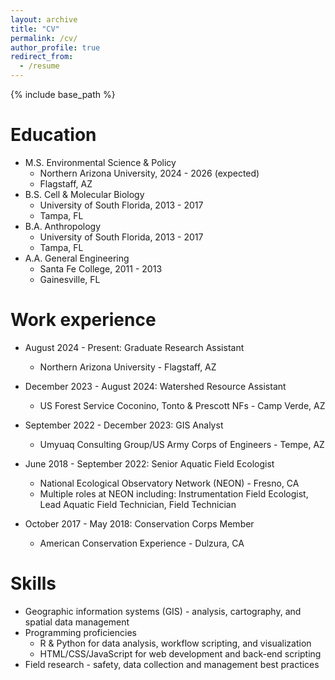 ```yaml
---
layout: archive
title: "CV"
permalink: /cv/
author_profile: true
redirect_from:
  - /resume
---
```


{% include base_path %}

Education
======
* M.S. Environmental Science & Policy
  * Northern Arizona University, 2024 - 2026 (expected)
  * Flagstaff, AZ
* B.S. Cell & Molecular Biology
  * University of South Florida, 2013 - 2017
  * Tampa, FL
* B.A. Anthropology
  * University of South Florida, 2013 - 2017
  * Tampa, FL
* A.A. General Engineering
  * Santa Fe College, 2011 - 2013
  * Gainesville, FL

Work experience
======
* August 2024 - Present: Graduate Research Assistant
  * Northern Arizona University - Flagstaff, AZ
 
* December 2023 - August 2024: Watershed Resource Assistant
  * US Forest Service Coconino, Tonto & Prescott NFs - Camp Verde, AZ

* September 2022 - December 2023: GIS Analyst
  * Umyuaq Consulting Group/US Army Corps of Engineers - Tempe, AZ

* June 2018 - September 2022: Senior Aquatic Field Ecologist
  * National Ecological Observatory Network (NEON) - Fresno, CA
  * Multiple roles at NEON including: Instrumentation Field Ecologist, Lead Aquatic Field Technician, Field Technician
 
* October 2017 - May 2018: Conservation Corps Member
  * American Conservation Experience - Dulzura, CA
  
Skills
======
* Geographic information systems (GIS) - analysis, cartography, and spatial data management
* Programming proficiencies
  * R & Python for data analysis, workflow scripting, and visualization
  * HTML/CSS/JavaScript for web development and back-end scripting
* Field research - safety, data collection and management best practices
